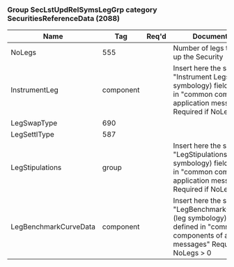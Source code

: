 ### Group SecLstUpdRelSymsLegGrp category SecuritiesReferenceData (2088)

| Name                  | Tag       | Req'd | Documentation                                                                                                                               |
|-----------------------|-----------|----------|-------------------------------------------------------------------------------------------------------------------------------|
| NoLegs                | 555       |       | Number of legs that make up the Security                                                                                                            |
| InstrumentLeg         | component |       | Insert here the set of "Instrument Legs" (leg symbology) fields defined in "common components of application messages" Required if NoLegs > 0       |
| LegSwapType           | 690       |       |                                                                                                                                |
| LegSettlType          | 587       |       |                                                                                                                                |
| LegStipulations       | group     |       | Insert here the set of "LegStipulations" (leg symbology) fields defined in "common components of application messages" Required if NoLegs > 0       |
| LegBenchmarkCurveData | component |       | Insert here the set of "LegBenchmarkCurveData" (leg symbology) fields defined in "common components of application messages" Required if NoLegs > 0 |

